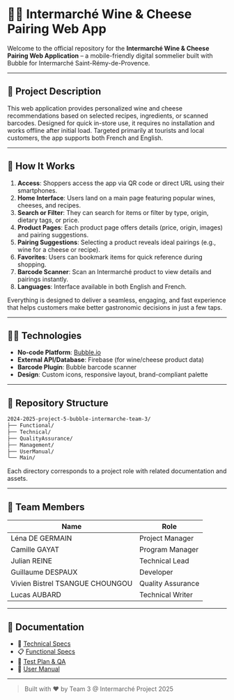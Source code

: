 # 🧀🍷 Intermarché Wine & Cheese Pairing Web App

Welcome to the official repository for the **Intermarché Wine & Cheese Pairing Web Application** – a mobile-friendly digital sommelier built with Bubble for Intermarché Saint-Rémy-de-Provence.

---

## 📌 Project Description

This web application provides personalized wine and cheese recommendations based on selected recipes, ingredients, or scanned barcodes. Designed for quick in-store use, it requires no installation and works offline after initial load. Targeted primarily at tourists and local customers, the app supports both French and English.

---

## 🚀 How It Works

1. **Access**: Shoppers access the app via QR code or direct URL using their smartphones.
2. **Home Interface**: Users land on a main page featuring popular wines, cheeses, and recipes.
3. **Search or Filter**: They can search for items or filter by type, origin, dietary tags, or price.
4. **Product Pages**: Each product page offers details (price, origin, images) and pairing suggestions.
5. **Pairing Suggestions**: Selecting a product reveals ideal pairings (e.g., wine for a cheese or recipe).
6. **Favorites**: Users can bookmark items for quick reference during shopping.
7. **Barcode Scanner**: Scan an Intermarché product to view details and pairings instantly.
8. **Languages**: Interface available in both English and French.

Everything is designed to deliver a seamless, engaging, and fast experience that helps customers make better gastronomic decisions in just a few taps.

---

## 🧑‍💻 Technologies

- **No-code Platform**: [Bubble.io](https://bubble.io)
- **External API/Database**: Firebase (for wine/cheese product data)
- **Barcode Plugin**: Bubble barcode scanner
- **Design**: Custom icons, responsive layout, brand-compliant palette

---

## 📁 Repository Structure

```bash
2024-2025-project-5-bubble-intermarche-team-3/
├── Functional/
├── Technical/
├── QualityAssurance/
├── Management/
├── UserManual/
└── Main/
```

Each directory corresponds to a project role with related documentation and assets.

---

## 👥 Team Members

| Name                          | Role                |
|------------------------------|---------------------|
| Léna DE GERMAIN              | Project Manager     |
| Camille GAYAT                | Program Manager     |
| Julian REINE                 | Technical Lead      |
| Guillaume DESPAUX            | Developer           |
| Vivien Bistrel TSANGUE CHOUNGOU | Quality Assurance |
| Lucas AUBARD                 | Technical Writer    |

---

## 📄 Documentation

- 🔧 [Technical Specs](./Technical/TechnicalSpecifications.md)
- 📋 [Functional Specs](./Functional/FunctionalSpecifications.md)
- 🧪 [Test Plan & QA](./QualityAssurance/)
- 📘 [User Manual](./UserManual/UserManual.pdf)

---

> Built with ❤️ by Team 3 @ Intermarché Project 2025
